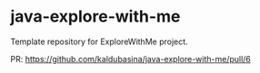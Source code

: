 # java-explore-with-me
Template repository for ExploreWithMe project.

PR: https://github.com/kaldubasina/java-explore-with-me/pull/6
